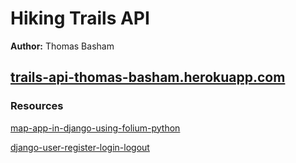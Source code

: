 # Hiking Trails API

**Author:** Thomas Basham

## [trails-api-thomas-basham.herokuapp.com](https://trails-api-thomas-basham.herokuapp.com)

### Resources

[map-app-in-django-using-folium-python](https://medium.com/@carlosmarcano2704/a-map-app-in-django-using-folium-python-5a63dd72524d)

[django-user-register-login-logout](https://ordinarycoders.com/blog/article/django-user-register-login-logout)